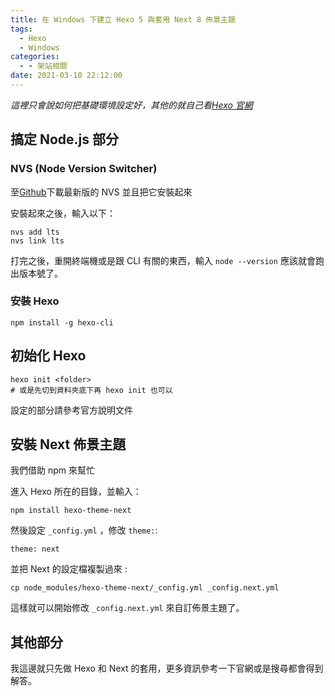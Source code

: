 ```yaml
---
title: 在 Windows 下建立 Hexo 5 與套用 Next 8 佈景主題
tags:
  - Hexo
  - Windows
categories:
  - - 架站相關
date: 2021-03-10 22:12:00
---
```


_這裡只會說如何把基礎環境設定好，其他的就自己看[Hexo 官網](https://hexo.io/zh-tw/docs/)_

## 搞定 Node.js 部分

### NVS (Node Version Switcher)

至[Github](https://github.com/jasongin/nvs/releases/latest)下載最新版的 NVS 並且把它安裝起來

安裝起來之後，輸入以下：

```shell
nvs add lts
nvs link lts
```

打完之後，重開終端機或是跟 CLI 有關的東西，輸入 `node --version` 應該就會跑出版本號了。

### 安裝 Hexo

```shell
npm install -g hexo-cli
```

## 初始化 Hexo

```shell
hexo init <folder>
# 或是先切到資料夾底下再 hexo init 也可以
```

設定的部分請參考官方說明文件

## 安裝 Next 佈景主題

我們借助 npm 來幫忙

進入 Hexo 所在的目錄，並輸入：

```shell
npm install hexo-theme-next
```

然後設定 `_config.yml` ，修改 `theme:`:

```shell
theme: next
```

並把 Next 的設定檔複製過來 :

```shell
cp node_modules/hexo-theme-next/_config.yml _config.next.yml
```

這樣就可以開始修改 `_config.next.yml` 來自訂佈景主題了。

## 其他部分

我這邊就只先做 Hexo 和 Next 的套用，更多資訊參考一下官網或是搜尋都會得到解答。